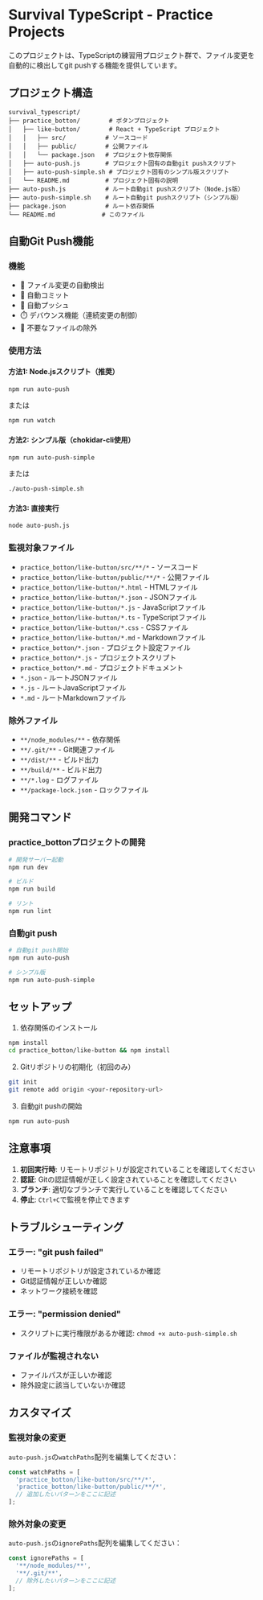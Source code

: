 # Survival TypeScript - Practice Projects

このプロジェクトは、TypeScriptの練習用プロジェクト群で、ファイル変更を自動的に検出してgit pushする機能を提供しています。

## プロジェクト構造

```
survival_typescript/
├── practice_botton/        # ボタンプロジェクト
│   ├── like-button/        # React + TypeScript プロジェクト
│   │   ├── src/           # ソースコード
│   │   ├── public/        # 公開ファイル
│   │   └── package.json   # プロジェクト依存関係
│   ├── auto-push.js       # プロジェクト固有の自動git pushスクリプト
│   ├── auto-push-simple.sh # プロジェクト固有のシンプル版スクリプト
│   └── README.md          # プロジェクト固有の説明
├── auto-push.js           # ルート自動git pushスクリプト（Node.js版）
├── auto-push-simple.sh    # ルート自動git pushスクリプト（シンプル版）
├── package.json           # ルート依存関係
└── README.md             # このファイル
```

## 自動Git Push機能

### 機能

- 📝 ファイル変更の自動検出
- 💾 自動コミット
- 🚀 自動プッシュ
- ⏱️ デバウンス機能（連続変更の制御）
- 🚫 不要なファイルの除外

### 使用方法

#### 方法1: Node.jsスクリプト（推奨）

```bash
npm run auto-push
```

または

```bash
npm run watch
```

#### 方法2: シンプル版（chokidar-cli使用）

```bash
npm run auto-push-simple
```

または

```bash
./auto-push-simple.sh
```

#### 方法3: 直接実行

```bash
node auto-push.js
```

### 監視対象ファイル

- `practice_botton/like-button/src/**/*` - ソースコード
- `practice_botton/like-button/public/**/*` - 公開ファイル
- `practice_botton/like-button/*.html` - HTMLファイル
- `practice_botton/like-button/*.json` - JSONファイル
- `practice_botton/like-button/*.js` - JavaScriptファイル
- `practice_botton/like-button/*.ts` - TypeScriptファイル
- `practice_botton/like-button/*.css` - CSSファイル
- `practice_botton/like-button/*.md` - Markdownファイル
- `practice_botton/*.json` - プロジェクト設定ファイル
- `practice_botton/*.js` - プロジェクトスクリプト
- `practice_botton/*.md` - プロジェクトドキュメント
- `*.json` - ルートJSONファイル
- `*.js` - ルートJavaScriptファイル
- `*.md` - ルートMarkdownファイル

### 除外ファイル

- `**/node_modules/**` - 依存関係
- `**/.git/**` - Git関連ファイル
- `**/dist/**` - ビルド出力
- `**/build/**` - ビルド出力
- `**/*.log` - ログファイル
- `**/package-lock.json` - ロックファイル

## 開発コマンド

### practice_bottonプロジェクトの開発

```bash
# 開発サーバー起動
npm run dev

# ビルド
npm run build

# リント
npm run lint
```

### 自動git push

```bash
# 自動git push開始
npm run auto-push

# シンプル版
npm run auto-push-simple
```

## セットアップ

1. 依存関係のインストール
```bash
npm install
cd practice_botton/like-button && npm install
```

2. Gitリポジトリの初期化（初回のみ）
```bash
git init
git remote add origin <your-repository-url>
```

3. 自動git pushの開始
```bash
npm run auto-push
```

## 注意事項

1. **初回実行時**: リモートリポジトリが設定されていることを確認してください
2. **認証**: Gitの認証情報が正しく設定されていることを確認してください
3. **ブランチ**: 適切なブランチで実行していることを確認してください
4. **停止**: `Ctrl+C`で監視を停止できます

## トラブルシューティング

### エラー: "git push failed"

- リモートリポジトリが設定されているか確認
- Git認証情報が正しいか確認
- ネットワーク接続を確認

### エラー: "permission denied"

- スクリプトに実行権限があるか確認: `chmod +x auto-push-simple.sh`

### ファイルが監視されない

- ファイルパスが正しいか確認
- 除外設定に該当していないか確認

## カスタマイズ

### 監視対象の変更

`auto-push.js`の`watchPaths`配列を編集してください：

```javascript
const watchPaths = [
  'practice_botton/like-button/src/**/*',
  'practice_botton/like-button/public/**/*',
  // 追加したいパターンをここに記述
];
```

### 除外対象の変更

`auto-push.js`の`ignorePaths`配列を編集してください：

```javascript
const ignorePaths = [
  '**/node_modules/**',
  '**/.git/**',
  // 除外したいパターンをここに記述
];
``` 